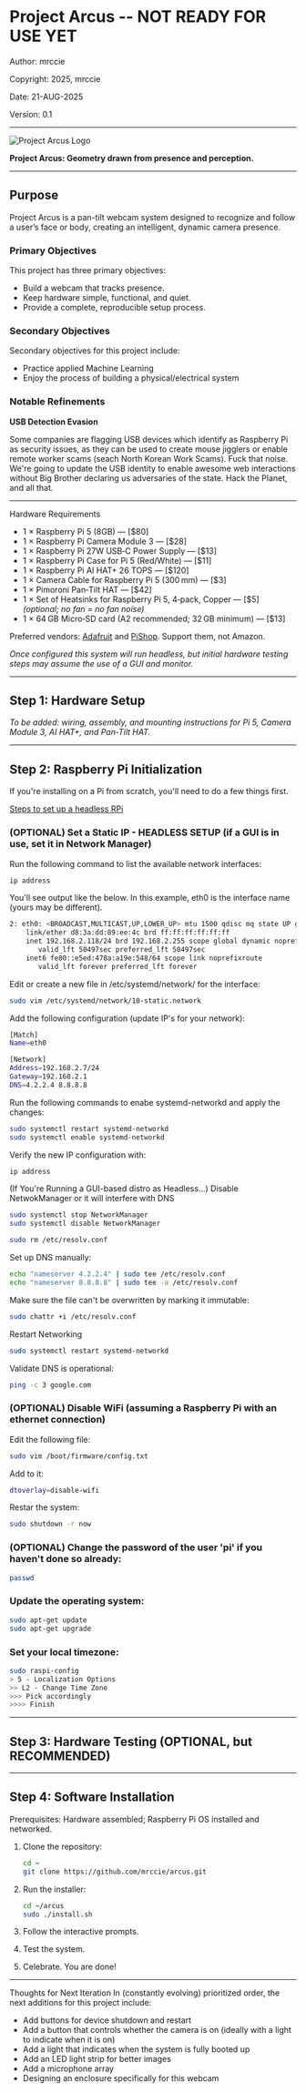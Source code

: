 # Project Arcus -- NOT READY FOR USE YET

Author: mrccie

Copyright: 2025, mrccie

Date: 21-AUG-2025

Version: 0.1


---

![Project Arcus Logo](assets/project_arcus_web.png)

**Project Arcus: Geometry drawn from presence and perception.**

---


## Purpose
Project Arcus is a pan-tilt webcam system designed to recognize and follow a user’s face or body, creating an intelligent, dynamic camera presence.


### Primary Objectives

This project has three primary objectives:
- Build a webcam that tracks presence.
- Keep hardware simple, functional, and quiet.
- Provide a complete, reproducible setup process.


### Secondary Objectives

Secondary objectives for this project include:
- Practice applied Machine Learning
- Enjoy the process of building a physical/electrical system


### Notable Refinements

**USB Detection Evasion**

Some companies are flagging USB devices which identify as Raspberry Pi as security issues, as they can be used to create mouse jigglers or enable remote worker scams (seach North Korean Work Scams).  Fuck that noise.  We're going to update the USB identity to enable awesome web interactions without Big Brother declaring us adversaries of the state.  Hack the Planet, and all that.

---

Hardware Requirements

- 1 × Raspberry Pi 5 (8GB) — [$80]  
- 1 × Raspberry Pi Camera Module 3 — [$28]  
- 1 × Raspberry Pi 27W USB‑C Power Supply — [$13]  
- 1 × Raspberry Pi Case for Pi 5 (Red/White) — [$11]  
- 1 × Raspberry Pi AI HAT+ 26 TOPS — [$120]  
- 1 × Camera Cable for Raspberry Pi 5 (300 mm) — [$3]  
- 1 × Pimoroni Pan‑Tilt HAT — [$42]  
- 1 × Set of Heatsinks for Raspberry Pi 5, 4‑pack, Copper — [$5] *(optional; no fan = no fan noise)*  
- 1 × 64 GB Micro‑SD card (A2 recommended; 32 GB minimum) — [$13]  

Preferred vendors: [Adafruit](https://www.adafruit.com/) and [PiShop](https://www.pishop.us/). Support them, not Amazon.

*Once configured this system will run headless, but initial hardware testing steps may assume the use of a GUI and monitor.*



---

## Step 1: Hardware Setup
*To be added: wiring, assembly, and mounting instructions for Pi 5, Camera Module 3, AI HAT+, and Pan‑Tilt HAT.*

---

## Step 2: Raspberry Pi Initialization

If you're installing on a Pi from scratch, you'll need to do a few things first.

[Steps to set up a headless RPi](https://www.tomshardware.com/reviews/raspberry-pi-headless-setup-how-to,6028.html)

### (OPTIONAL) Set a Static IP - HEADLESS SETUP (if a GUI is in use, set it in Network Manager)

Run the following command to list the available network interfaces:
```sh
ip address
```

You'll see output like the below. In this example, eth0 is the interface name (yours may be different).
```sh
2: eth0: <BROADCAST,MULTICAST,UP,LOWER_UP> mtu 1500 qdisc mq state UP group default qlen 1000
    link/ether d8:3a:dd:89:ee:4c brd ff:ff:ff:ff:ff:ff
    inet 192.168.2.118/24 brd 192.168.2.255 scope global dynamic noprefixroute eth0
       valid_lft 50497sec preferred_lft 50497sec
    inet6 fe80::e5ed:478a:a19e:548/64 scope link noprefixroute
       valid_lft forever preferred_lft forever
```

Edit or create a new file in /etc/systemd/network/ for the interface:
```sh
sudo vim /etc/systemd/network/10-static.network
```

Add the following configuration (update IP's for your network):
```sh
[Match]
Name=eth0

[Network]
Address=192.168.2.7/24
Gateway=192.168.2.1
DNS=4.2.2.4 8.8.8.8
```

Run the following commands to enabe systemd-networkd and apply the changes:
```sh
sudo systemctl restart systemd-networkd
sudo systemctl enable systemd-networkd
```

Verify the new IP configuration with:
```sh
ip address
```

(If You're Running a GUI-based distro as Headless...) Disable NetwokManager or it will interfere with DNS
```sh
sudo systemctl stop NetworkManager
sudo systemctl disable NetworkManager

sudo rm /etc/resolv.conf
```

Set up DNS manually:
```sh
echo "nameserver 4.2.2.4" | sudo tee /etc/resolv.conf
echo "nameserver 8.8.8.8" | sudo tee -a /etc/resolv.conf
```

Make sure the file can't be overwritten by marking it immutable:
```sh
sudo chattr +i /etc/resolv.conf
```

Restart Networking
```sh
sudo systemctl restart systemd-networkd
```

Validate DNS is operational:
```sh
ping -c 3 google.com
```


### (OPTIONAL) Disable WiFi (assuming a Raspberry Pi with an ethernet connection)

Edit the following file:
```sh
sudo vim /boot/firmware/config.txt
```

Add to it:
```sh
dtoverlay=disable-wifi
```

Restar the system:
```sh
sudo shutdown -r now
```


### (OPTIONAL) Change the password of the user 'pi' if you haven't done so already:
```sh
passwd
```

### Update the operating system:
```sh
sudo apt-get update
sudo apt-get upgrade
```

### Set your local timezone:
```sh
sudo raspi-config
> 5 - Localization Options
>> L2 - Change Time Zone
>>> Pick accordingly
>>>> Finish
```

---

## Step 3: Hardware Testing (OPTIONAL, but RECOMMENDED)


---

## Step 4: Software Installation
Prerequisites: Hardware assembled; Raspberry Pi OS installed and networked.

1. Clone the repository:
   ```bash
   cd ~
   git clone https://github.com/mrccie/arcus.git
   ```

2. Run the installer:
   ```bash
   cd ~/arcus
   sudo ./install.sh
   ```

3. Follow the interactive prompts.

4. Test the system.

5. Celebrate. You are done!

---

Thoughts for Next Iteration
In (constantly evolving) prioritized order, the next additions for this project include:
- Add buttons for device shutdown and restart
- Add a button that controls whether the camera is on (ideally with a light to indicate when it is on)
- Add a light that indicates when the system is fully booted up
- Add an LED light strip for better images
- Add a microphone array
- Designing an enclosure specifically for this webcam
